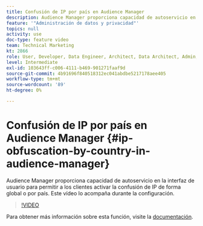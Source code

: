 ```yaml
---
title: Confusión de IP por país en Audience Manager
description: Audience Manager proporciona capacidad de autoservicio en la interfaz de usuario para permitir a los clientes activar la confusión de IP de forma global o por país. Este vídeo lo acompaña durante la configuración.
feature: '"Administración de datos y privacidad"'
topics: null
activity: use
doc-type: feature video
team: Technical Marketing
kt: 2866
role: User, Developer, Data Engineer, Architect, Data Architect, Admin, Leader
level: Intermediate
exl-id: 103643ff-c006-4111-b469-901271faaf9d
source-git-commit: 4b91696f840518312ec041abdbe5217178aee405
workflow-type: tm+mt
source-wordcount: '89'
ht-degree: 0%

---
```


# Confusión de IP por país en Audience Manager {#ip-obfuscation-by-country-in-audience-manager}

Audience Manager proporciona capacidad de autoservicio en la interfaz de usuario para permitir a los clientes activar la confusión de IP de forma global o por país. Este vídeo lo acompaña durante la configuración.

>[!VIDEO](https://video.tv.adobe.com/v/27218/?quality=9)

Para obtener más información sobre esta función, visite la [documentación](https://experiencecloud.adobe.com/resources/help/en_US/aam/ip-obfuscation.html).
